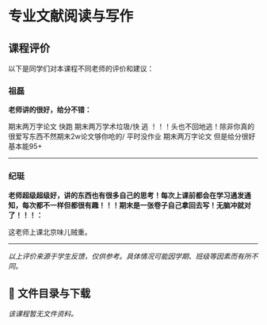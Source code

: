 # 专业文献阅读与写作

## 课程评价

以下是同学们对本课程不同老师的评价和建议：

### 祖磊

**老师讲的很好，给分不错：**

期末两万字论文 快跑 期末两万学术垃圾/快 逃 ！！！头也不回地逃！除非你真的很爱写东西不然期末2w论文够你呛的/  平时没作业  期末两万字论文 但是给分很好 基本能95+

---

### 纪珽

**老师超级超级好，讲的东西也有很多自己的思考！每次上课前都会在学习通发通知，每次都不一样但都很有趣！！！期末是一张卷子自己拿回去写！无脑冲就对了！！！：**

这老师上课北京味儿贼重。

---

*以上评价来源于学生反馈，仅供参考。具体情况可能因学期、班级等因素而有所不同。*
## 📄 文件目录与下载

_该课程暂无文件资料。_
